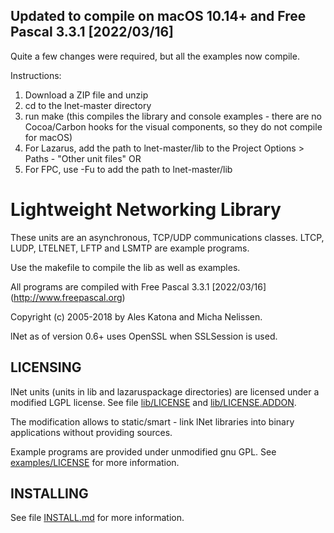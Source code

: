 ## Updated to compile on macOS 10.14+ and Free Pascal 3.3.1 [2022/03/16]

Quite a few changes were required, but all the examples now compile.

Instructions:

1) Download a ZIP file and unzip
2) cd to the lnet-master directory
3) run make (this compiles the library and console examples - there are no Cocoa/Carbon hooks for the visual components, so they do not compile for macOS)
4) For Lazarus, add the path to lnet-master/lib to the Project Options > Paths - "Other unit files" OR
5) For FPC, use -Fu to add the path to lnet-master/lib

# Lightweight Networking Library

These units are an asynchronous, TCP/UDP communications classes.
LTCP, LUDP, LTELNET, LFTP and LSMTP are example programs.

Use the makefile to compile the lib as well as examples.

All programs are compiled with Free Pascal 3.3.1 [2022/03/16] (http://www.freepascal.org)

Copyright (c) 2005-2018 by Ales Katona and Micha Nelissen.

lNet as of version 0.6+ uses OpenSSL when SSLSession is used.

## LICENSING

lNet units (units in lib and lazaruspackage directories) are licensed under a modified LGPL license. See file [lib/LICENSE](lib/LICENSE) and [lib/LICENSE.ADDON](lib/LICENSE.ADDON).

The modification allows to static/smart - link lNet libraries into binary applications without providing sources.

Example programs are provided under unmodified gnu GPL. See [examples/LICENSE](examples/LICENSE) for more information.

## INSTALLING

See file [INSTALL.md](INSTALL.md) for more information.
